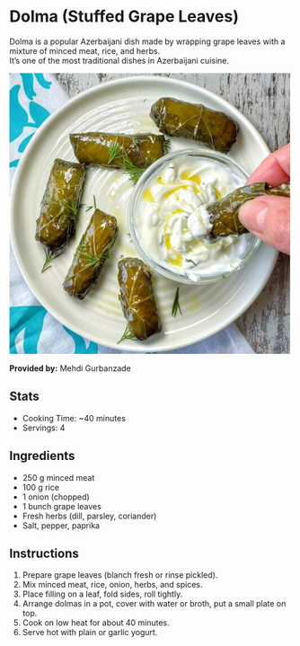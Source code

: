 # Dolma (Stuffed Grape Leaves)

Dolma is a popular Azerbaijani dish made by wrapping grape leaves with a mixture of minced meat, rice, and herbs.  
It’s one of the most traditional dishes in Azerbaijani cuisine.

![Dolma](../img/dolma.jpeg)


**Provided by:** Mehdi Gurbanzade

## Stats
- Cooking Time: ~40 minutes
- Servings: 4

## Ingredients
- 250 g minced meat  
- 100 g rice  
- 1 onion (chopped)  
- 1 bunch grape leaves  
- Fresh herbs (dill, parsley, coriander)  
- Salt, pepper, paprika  

## Instructions
1. Prepare grape leaves (blanch fresh or rinse pickled).  
2. Mix minced meat, rice, onion, herbs, and spices.  
3. Place filling on a leaf, fold sides, roll tightly.  
4. Arrange dolmas in a pot, cover with water or broth, put a small plate on top.  
5. Cook on low heat for about 40 minutes.  
6. Serve hot with plain or garlic yogurt.  
